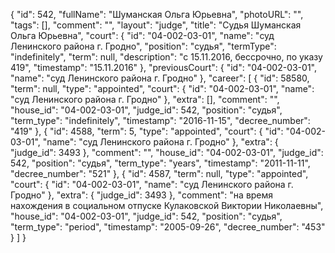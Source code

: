 {
    "id": 542,
    "fullName": "Шуманская Ольга Юрьевна",
    "photoURL": "",
    "tags": [],
    "comment": "",
    "layout": "judge",
    "title": "Судья Шуманская Ольга Юрьевна",
    "court": {
        "id": "04-002-03-01",
        "name": "суд Ленинского района г. Гродно",
        "position": "судья",
        "termType": "indefinitely",
        "term": null,
        "description": "c 15.11.2016, бессрочно, по указу 419",
        "timestamp": "15.11.2016"
    },
    "previousCourt": {
        "id": "04-002-03-01",
        "name": "суд Ленинского района г. Гродно"
    },
    "career": [
        {
            "id": 58580,
            "term": null,
            "type": "appointed",
            "court": {
                "id": "04-002-03-01",
                "name": "суд Ленинского района г. Гродно"
            },
            "extra": [],
            "comment": "",
            "house_id": "04-002-03-01",
            "judge_id": 542,
            "position": "судья",
            "term_type": "indefinitely",
            "timestamp": "2016-11-15",
            "decree_number": "419"
        },
        {
            "id": 4588,
            "term": 5,
            "type": "appointed",
            "court": {
                "id": "04-002-03-01",
                "name": "суд Ленинского района г. Гродно"
            },
            "extra": {
                "judge_id": 3493
            },
            "comment": "",
            "house_id": "04-002-03-01",
            "judge_id": 542,
            "position": "судья",
            "term_type": "years",
            "timestamp": "2011-11-11",
            "decree_number": "521"
        },
        {
            "id": 4587,
            "term": null,
            "type": "appointed",
            "court": {
                "id": "04-002-03-01",
                "name": "суд Ленинского района г. Гродно"
            },
            "extra": {
                "judge_id": 3493
            },
            "comment": "на время нахождения в социальном отпуске Кулаковской Виктории Николаевны",
            "house_id": "04-002-03-01",
            "judge_id": 542,
            "position": "судья",
            "term_type": "period",
            "timestamp": "2005-09-26",
            "decree_number": "453"
        }
    ]
}